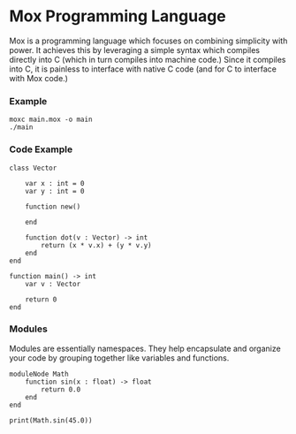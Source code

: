 # Mox Programming Language

Mox is a programming language which focuses on combining simplicity with power. It achieves this by leveraging
a simple syntax which compiles directly into C (which in turn compiles into machine code.) Since it compiles into C,
it is painless to interface with native C code (and for C to interface with Mox code.)

### Example

```shell script
moxc main.mox -o main
./main
```

### Code Example

```
class Vector
    
    var x : int = 0
    var y : int = 0

    function new()
        
    end

    function dot(v : Vector) -> int
        return (x * v.x) + (y * v.y)
    end
end

function main() -> int
    var v : Vector
    
    return 0
end
```

### Modules

Modules are essentially namespaces. They help encapsulate and organize your code by grouping together like variables and functions.

```
moduleNode Math
	function sin(x : float) -> float
		return 0.0
	end
end

print(Math.sin(45.0))
```
